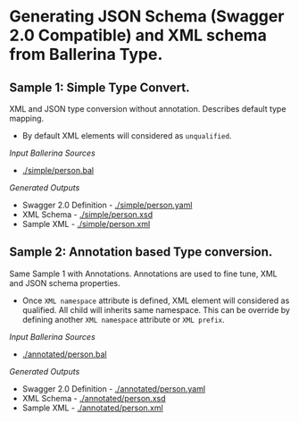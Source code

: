 # Generating JSON Schema (Swagger 2.0 Compatible) and XML schema from Ballerina Type.

## Sample 1: Simple Type Convert.

XML and JSON type conversion without annotation. Describes default type mapping. 

* By default XML elements will considered as `unqualified`.

_Input Ballerina Sources_
* [./simple/person.bal](./simple/person.bal)

_Generated Outputs_ 
* Swagger 2.0 Definition - [./simple/person.yaml](./simple/person.yaml)
* XML Schema - [./simple/person.xsd](./simple/person.xsd)
* Sample XML - [./simple/person.xml](./simple/person.xml)


## Sample 2: Annotation based Type conversion. 

Same Sample 1 with Annotations. Annotations are used to fine tune, XML and JSON schema properties. 

* Once `XML namespace` attribute is defined, XML element will considered as qualified. All child will inherits same namespace. This can be override by defining another `XML namespace` attribute or `XML prefix`.  

_Input Ballerina Sources_
 * [./annotated/person.bal](./annotated/person.bal)

_Generated Outputs_ 
* Swagger 2.0 Definition - [./annotated/person.yaml](./annotated/person.yaml)
* XML Schema - [./annotated/person.xsd](./annotated/person.xsd)
* Sample XML - [./annotated/person.xml](./annotated/person.xml)